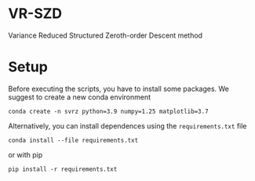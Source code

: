 # VR-SZD
Variance Reduced Structured Zeroth-order Descent method


# Setup
Before executing the scripts, you have to install some packages. We suggest to create a new conda environment
```
conda create -n svrz python=3.9 numpy=1.25 matplotlib=3.7
```
Alternatively, you can install dependences using the `requirements.txt` file
```
conda install --file requirements.txt
```
or with pip
```
pip install -r requirements.txt
```